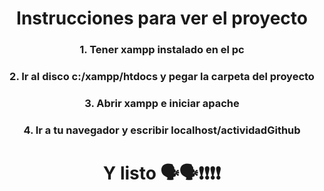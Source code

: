 
<h1 align="center">Instrucciones para ver el proyecto</h1>
<h3 align="center">1. Tener xampp instalado en el pc</h3>
<h3 align="center">2. Ir al disco c:/xampp/htdocs y pegar la carpeta del proyecto</h3>
<h3 align="center">3. Abrir xampp e iniciar apache</h3>
<h3 align="center">4. Ir a tu navegador y escribir localhost/actividadGithub</h3>
<h1 align="center">Y listo 🗣️🗣️❗❗❗❗</h1>
